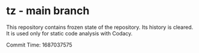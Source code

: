 # tz - main branch

This repository contains frozen state of the repository.
Its history is cleared. It is used only for static code
analysis with Codacy.

Commit Time: 1687037575